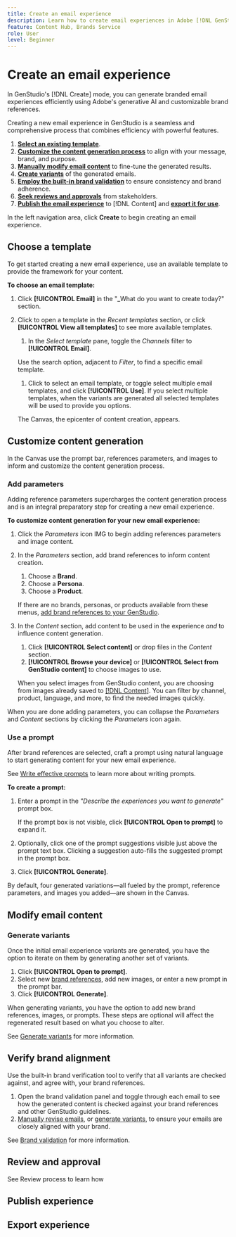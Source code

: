 ```yaml
---
title: Create an email experience
description: Learn how to create email experiences in Adobe [!DNL GenStudio].
feature: Content Hub, Brands Service
role: User
level: Beginner
---
```


# Create an email experience

In GenStudio's [!DNL Create] mode, you can generate branded email experiences efficiently using Adobe's generative AI and customizable brand references.

Creating a new email experience in GenStudio is a seamless and comprehensive process that combines efficiency with powerful features.

1. [**Select an existing template**](#choose-template).
1. [**Customize the content generation process**](#customize-content-generation) to align with your message, brand, and purpose.
1. [**Manually modify email content**](#modify-email-content) to fine-tune the generated results.
1. [**Create variants**](#create-variants) of the generated emails.
1. [**Employ the built-in brand validation**](#verify-brand-alignment) to ensure consistency and brand adherence.
1. [**Seek reviews and approvals**](#review-and-approval) from stakeholders.
1. [**Publish the email experience**](#publish-experience) to [!DNL Content] and [**export it for use**](#export-experience).

In the left navigation area, click **Create** to begin creating an email experience.

## Choose a template

To get started creating a new email experience, use an available template to provide the framework for your content.

**To choose an email template:**

1. Click **[!UICONTROL Email]** in the "_What do you want to create today?" section.
1. Click to open a template in the _Recent templates_ section, or click **[!UICONTROL View all templates]** to see more available templates.
   1. In the _Select template_ pane, toggle the _Channels_ filter to **[!UICONTROL Email]**.

   Use the search option, adjacent to _Filter_, to find a specific email template.

   1. Click to select an email template, or toggle select multiple email templates, and click **[!UICONTROL Use]**. If you select multiple templates, when the variants are generated all selected templates will be used to provide you options.

   The Canvas, the epicenter of content creation, appears.

## Customize content generation

In the Canvas use the prompt bar, references parameters, and images to inform and customize the content generation process.

### Add parameters

Adding reference parameters supercharges the content generation process and is an integral preparatory step for creating a new email experience.

**To customize content generation for your new email experience:**

1. Click the _Parameters_ icon IMG to begin adding references parameters and image content.
1. In the _Parameters_ section, add brand references to inform content creation.
   1. Choose a **Brand**.
   1. Choose a **Persona**.
   1. Choose a **Product**.

   If there are no brands, personas, or products available from these menus, [add brand references to your GenStudio](/help/user-guide/references/add-references.md).

1. In the _Content_ section, add content to be used in the experience *and* to influence content generation.
   1. Click **[!UICONTROL Select content]** or drop files in the _Content_ section.
   1. **[!UICONTROL Browse your device]** or **[!UICONTROL Select from GenStudio content]** to choose images to use.

   When you select images from GenStudio content, you are choosing from images already saved to [[!DNL Content]](/help/user-guide/content/overview.md). You can filter by channel, product, language, and more, to find the needed images quickly.

When you are done adding parameters, you can collapse the *Parameters* and *Content* sections by clicking the _Parameters_ icon again.

### Use a prompt

After brand references are selected, craft a prompt using natural language to start generating content for your new email experience.

See [Write effective prompts](/help/user-guide/effective-prompts.md) to learn more about writing prompts.

**To create a prompt:**

1. Enter a prompt in the _"Describe the experiences you want to generate"_ prompt box.

   If the prompt box is not visible, click **[!UICONTROL Open to prompt]** to expand it.

1. Optionally, click one of the prompt suggestions visible just above the prompt text box. Clicking a suggestion auto-fills the suggested prompt in the prompt box.
1. Click **[!UICONTROL Generate]**.

By default, four generated variations—all fueled by the prompt, reference parameters, and images you added—are shown in the Canvas.

## Modify email content

### Generate variants

Once the initial email experience variants are generated, you have the option to iterate on them by generating another set of variants.

1. Click **[!UICONTROL Open to prompt]**.
1. Select new [brand references](/help/user-guide/references/overview.md), add new images, or enter a new prompt in the prompt bar.
1. Click **[!UICONTROL Generate]**.

When generating variants, you have the option to add new brand references, images, or prompts. These steps are optional will affect the regenerated result based on what you choose to alter.

See [Generate variants](/help/user-guide/create/generate-variants.md) for more information.

## Verify brand alignment

Use the built-in brand verification tool to verify that all variants are checked against, and agree with, your brand references.

1. Open the brand validation panel and toggle through each email to see how the generated content is checked against your brand references and other GenStudio guidelines.
1. [Manually revise emails](#modify-email-content), or [generate variants](/help/user-guide/create/generate-variants.md), to ensure your emails are closely aligned with your brand.

See [Brand validation](/help/user-guide/references/brand-validation.md) for more information.

## Review and approval

See Review process to learn how

## Publish experience



## Export experience
